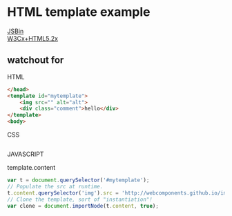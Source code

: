 # HTML template example

[JSBin](https://jsbin.com/dozele/edit?html,js,output)  
[W3Cx+HTML5.2x](https://courses.edx.org/courses/course-v1:W3Cx+HTML5.2x+3T2018/courseware/7a5ad94a16a24e8d9870c68468d1445f/a15f811948fa423185c346089a36bb85/)  

## watchout for

HTML

```html
</head>
<template id="mytemplate">
    <img src="" alt="alt">
    <div class="comment">hello</div>
</template>
<body>
```

CSS

```CSS

```

JAVASCRIPT  

template.content
```JavaScript
var t = document.querySelector('#mytemplate');
// Populate the src at runtime.
t.content.querySelector('img').src = 'http://webcomponents.github.io/img/logo.svg';
// Clone the template, sort of "instantiation"!
var clone = document.importNode(t.content, true);
```